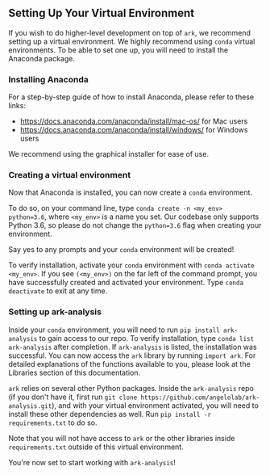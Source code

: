 ## Setting Up Your Virtual Environment

If you wish to do higher-level development on top of `ark`, we recommend setting up a virtual environment. We highly recommend using `conda` virtual environments. To be able to set one up, you will need to install the Anaconda package.

### Installing Anaconda

For a step-by-step guide of how to install Anaconda, please refer to these links:
* https://docs.anaconda.com/anaconda/install/mac-os/ for Mac users
* https://docs.anaconda.com/anaconda/install/windows/ for Windows users

We recommend using the graphical installer for ease of use.

### Creating a virtual environment

Now that Anaconda is installed, you can now create a `conda` environment. 
 
To do so, on your command line, type `conda create -n <my_env> python=3.6`, where `<my_env>` is a name you set. Our codebase only supports Python 3.6, so please do not change the `python=3.6` flag when creating your environment. 
 
Say yes to any prompts and your `conda` environment will be created! 
 
To verify installation, activate your `conda` environment with `conda activate <my_env>`. If you see `(<my_env>)` on the far left of the command prompt, you have successfully created and activated your environment. Type `conda deactivate` to exit at any time.

### Setting up ark-analysis

Inside your `conda` environment, you will need to run `pip install ark-analysis` to gain access to our repo. To verify installation, type `conda list ark-analysis` after completion. If `ark-analysis` is listed, the installation was successful. You can now access the `ark` library by running `import ark`. For detailed explanations of the functions available to you, please look at the Libraries section of this documentation. 

`ark` relies on several other Python packages. Inside the `ark-analysis` repo (if you don't have it, first run `git clone https://github.com/angelolab/ark-analysis.git`), and with your virtual environment activated, you will need to install these other dependencies as well. Run `pip install -r requirements.txt` to do so. 
 
Note that you will not have access to `ark` or the other libraries inside `requirements.txt` outside of this virtual environment. 

You're now set to start working with `ark-analysis`!
